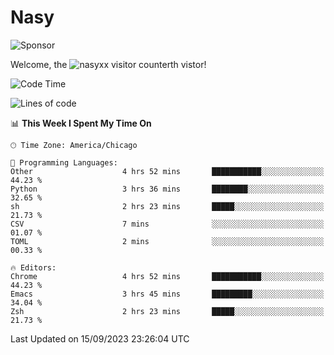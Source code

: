 # Nasy

<!--
<p align="center">
<img height="200" src="https://github-readme-stats.vercel.app/api?username=nasyxx&count_private=true&show_icons=true&theme=dracula&include_all_commits=true"/>
<img height="200" src="https://github-readme-stats.vercel.app/api/top-langs/?username=nasyxx&theme=dracula&hide=html,jupyter+notebook&count_private=true&show_icons=true"/>
</p>

  
----------------
-->

![Sponsor](https://img.shields.io/static/v1.svg?label=Sponsor&message=%E2%9D%A4&logo=GitHub&style=flat&color=pink)
 
Welcome, the ![nasyxx visitor counter](https://count.getloli.com/get/@nasyxx?theme=rule34)th vistor!
 
<!--START_SECTION:waka-->
![Code Time](http://img.shields.io/badge/Code%20Time-3%2C689%20hrs%2020%20mins-blue)

![Lines of code](https://img.shields.io/badge/From%20Hello%20World%20I%27ve%20Written-6.3%20million%20lines%20of%20code-blue)

📊 **This Week I Spent My Time On** 

```text
🕑︎ Time Zone: America/Chicago

💬 Programming Languages: 
Other                    4 hrs 52 mins       ███████████░░░░░░░░░░░░░░   44.23 % 
Python                   3 hrs 36 mins       ████████░░░░░░░░░░░░░░░░░   32.65 % 
sh                       2 hrs 23 mins       █████░░░░░░░░░░░░░░░░░░░░   21.73 % 
CSV                      7 mins              ░░░░░░░░░░░░░░░░░░░░░░░░░   01.07 % 
TOML                     2 mins              ░░░░░░░░░░░░░░░░░░░░░░░░░   00.33 % 

🔥 Editors: 
Chrome                   4 hrs 52 mins       ███████████░░░░░░░░░░░░░░   44.23 % 
Emacs                    3 hrs 45 mins       █████████░░░░░░░░░░░░░░░░   34.04 % 
Zsh                      2 hrs 23 mins       █████░░░░░░░░░░░░░░░░░░░░   21.73 % 
```


 Last Updated on 15/09/2023 23:26:04 UTC
<!--END_SECTION:waka-->

<!-- ![visitors](https://visitor-badge.laobi.icu/badge?page_id=nasyxx.nasyxx) -->
